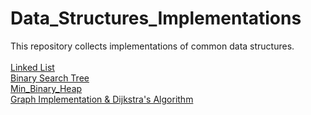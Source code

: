 # Data_Structures_Implementations
This repository collects implementations of common data structures.<br>
<br>
[Linked List](https://github.com/Jsonghh/Data-Structures-Implementation/tree/master/Linked_List)<br>
[Binary Search Tree](https://github.com/Jsonghh/Data-Structures-Implementation/tree/master/BST)<br>
[Min_Binary_Heap](https://github.com/Jsonghh/Data_Structures_Implementations/tree/master/Min_Binary_Heap)<br>
[Graph Implementation & Dijkstra's Algorithm](https://github.com/Jsonghh/Data_Structures_Implementations/tree/master/Graph_Imp_Dijkstras)<br>

